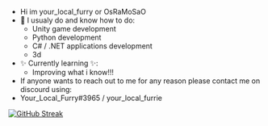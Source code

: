 - Hi im your_local_furry or OsRaMoSaO
- 👀 I usualy do and know how to do:
  * Unity game development
  * Python development
  * C# / .NET applications development
  * 3d
- ✨ Currently learning ✨:
  * Improving what i know!!!
- If anyone wants to reach out to me for any reason please contact me on discourd using:
- Your_Local_Furry#3965 / your_local_furrie

[![GitHub Streak](https://github-readme-streak-stats-duscwx2ef-osramosao.vercel.app?user=OsRaMoSaO&theme=tokyonight&hide_border=true)](https://git.io/streak-stats)


<!---
OsRaMoSaO/OsRaMoSaO is a ✨ special ✨ repository because its `README.md` (this file) appears on your GitHub profile.
You can click the Preview link to take a look at your changes.
--->
